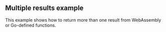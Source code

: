 ## Multiple results example

This example shows how to return more than one result from WebAssembly or
Go-defined functions.
